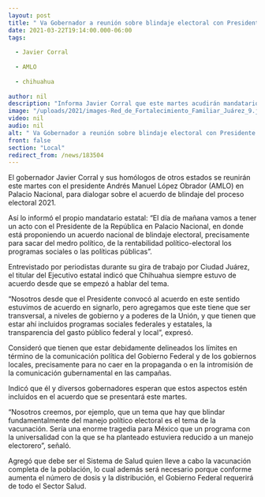 ```yaml
---
layout: post
title: " Va Gobernador a reunión sobre blindaje electoral con Presidente de la República"
date: 2021-03-22T19:14:00.000-06:00
tags:
  
  - Javier Corral
  
  - AMLO
  
  - chihuahua
  
author: nil
description: "Informa Javier Corral que este martes acudirán mandatarios estatales a Palacio Nacional; considera que también hay que blindar del manejo político-electoral el tema de la vacunación contra COVID-19"
image: "/uploads/2021/images-Red_de_Fortalecimiento_Familiar_Juárez_9.jpeg"
video: nil
audio: nil
alt: " Va Gobernador a reunión sobre blindaje electoral con Presidente de la República"
front: false
section: "Local"
redirect_from: /news/183504
---
```


El gobernador Javier Corral y sus homólogos de otros estados se reunirán este martes con el presidente Andrés Manuel López Obrador (AMLO) en Palacio Nacional, para dialogar sobre el acuerdo de blindaje del proceso electoral 2021.

Así lo informó el propio mandatario estatal: “El día de mañana vamos a tener un acto con el Presidente de la República en Palacio Nacional, en donde está proponiendo un acuerdo nacional de blindaje electoral, precisamente para sacar del medro político, de la rentabilidad político-electoral los programas sociales o las políticas públicas”.

Entrevistado por periodistas durante su gira de trabajo por Ciudad Juárez, el titular del Ejecutivo estatal indicó que Chihuahua siempre estuvo de acuerdo desde que se empezó a hablar del tema.

“Nosotros desde que el Presidente convocó al acuerdo en este sentido estuvimos de acuerdo en signarlo, pero agregamos que este tiene que ser transversal, a niveles de gobierno y a poderes de la Unión, y que tienen que estar ahí incluidos programas sociales federales y estatales, la transparencia del gasto público federal y local”, expresó.

Consideró que tienen que estar debidamente delineados los límites en término de la comunicación política del Gobierno Federal y de los gobiernos locales, precisamente para no caer en la propaganda o en la intromisión de la comunicación gubernamental en las campañas.

Indicó que él y diversos gobernadores esperan que estos aspectos estén incluidos en el acuerdo que se presentará este martes.

“Nosotros creemos, por ejemplo, que un tema que hay que blindar fundamentalmente del manejo político electoral es el tema de la vacunación. Sería una enorme tragedia para México que un programa con la universalidad con la que se ha planteado estuviera reducido a un manejo electorero”, señaló.

Agregó que debe ser el Sistema de Salud quien lleve a cabo la vacunación completa de la población, lo cual además será necesario porque conforme aumenta el número de dosis y la distribución, el Gobierno Federal requerirá de todo el Sector Salud.